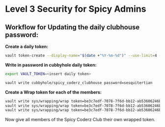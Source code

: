 # Level 3 Security for Spicy Admins

## Workflow for Updating the daily clubhouse password:

**Create a daily token:**
```bash
vault token-create --display-name="$(date +"%Y-%m-%d")" --use-limit=4 -ttl="1h"
```

**Write in password in cubbyhole daily token:**
```bash
export VAULT_TOKEN=<insert daily token>

vault write cubbyhole/spicy_coderz_clubhouse password=sesquitertian
```

**Create a Wrap token for each of the members:**
```bash
vault write sys/wrapping/wrap token=be3c7edf-7078-7f6d-bb12-ab53606246bf
vault write sys/wrapping/wrap token=be3c7edf-7078-7f6d-bb12-ab53606246bf
vault write sys/wrapping/wrap token=be3c7edf-7078-7f6d-bb12-ab53606246bf
```

Now give all members of the Spicy Coderz Club their own wrapped token.
